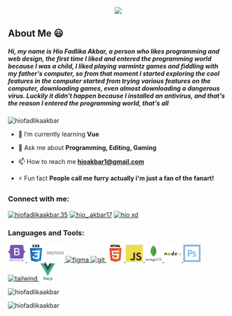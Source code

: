 <p align="center">
  <img src="https://user-images.githubusercontent.com/89866871/172910568-6fc985e3-aaf1-495f-9a3d-d92e207c3f21.gif">
</p>
<h2 align="left">About Me 😃</h>
<h5 align="left">Hi, my name is Hio Fadlika Akbar, a person who likes programming and web design, the first time I liked and entered the programming world because I was a child, I liked playing varmintz games and fiddling with my father's computer, so from that moment I started exploring the cool features in the computer started from trying various features on the computer, downloading games, even almost downloading a dangerous virus. Luckily it didn't happen because I installed an antivirus, and that's the reason I entered the programming world, that's all</h5>

<p align="left"> <img src="https://komarev.com/ghpvc/?username=hiofadlikaakbar&label=Profile%20views&color=0e75b6&style=flat" alt="hiofadlikaakbar" /> </p>

- 🌱 I’m currently learning **Vue**

- 💬 Ask me about **Programming, Editing, Gaming**

- 📫 How to reach me **hioakbar1@gmail.com**

- ⚡ Fun fact **People call me furry actually i'm just a fan of the fanart!**

<h3 align="left">Connect with me:</h3>
<p align="left">
  
<a href="https://fb.com/hiofadlikaakbar.35" target="blank"><img align="center" src="https://raw.githubusercontent.com/rahuldkjain/github-profile-readme-generator/master/src/images/icons/Social/facebook.svg" alt="hiofadlikaakbar.35" height="30" width="40" /></a>
<a href="https://instagram.com/hio_.akbar17" target="blank"><img align="center" src="https://raw.githubusercontent.com/rahuldkjain/github-profile-readme-generator/master/src/images/icons/Social/instagram.svg" alt="hio_.akbar17" height="30" width="40" /></a>
<a href="https://www.youtube.com/c/hio xd" target="blank"><img align="center" src="https://raw.githubusercontent.com/rahuldkjain/github-profile-readme-generator/master/src/images/icons/Social/youtube.svg" alt="hio xd" height="30" width="40" /></a>
</p>

<h3 align="left">Languages and Tools:</h3>
<p align="left"> <a href="https://getbootstrap.com" target="_blank" rel="noreferrer"> <img src="https://raw.githubusercontent.com/devicons/devicon/master/icons/bootstrap/bootstrap-plain-wordmark.svg" alt="bootstrap" width="40" height="40"/> </a> <a href="https://www.w3schools.com/css/" target="_blank" rel="noreferrer"> <img src="https://raw.githubusercontent.com/devicons/devicon/master/icons/css3/css3-original-wordmark.svg" alt="css3" width="40" height="40"/> </a> <a href="https://expressjs.com" target="_blank" rel="noreferrer"> <img src="https://raw.githubusercontent.com/devicons/devicon/master/icons/express/express-original-wordmark.svg" alt="express" width="40" height="40"/> </a> <a href="https://www.figma.com/" target="_blank" rel="noreferrer"> <img src="https://www.vectorlogo.zone/logos/figma/figma-icon.svg" alt="figma" width="40" height="40"/> </a> <a href="https://git-scm.com/" target="_blank" rel="noreferrer"> <img src="https://www.vectorlogo.zone/logos/git-scm/git-scm-icon.svg" alt="git" width="40" height="40"/> </a> <a href="https://www.w3.org/html/" target="_blank" rel="noreferrer"> <img src="https://raw.githubusercontent.com/devicons/devicon/master/icons/html5/html5-original-wordmark.svg" alt="html5" width="40" height="40"/> </a> <a href="https://developer.mozilla.org/en-US/docs/Web/JavaScript" target="_blank" rel="noreferrer"> <img src="https://raw.githubusercontent.com/devicons/devicon/master/icons/javascript/javascript-original.svg" alt="javascript" width="40" height="40"/> </a> <a href="https://www.mongodb.com/" target="_blank" rel="noreferrer"> <img src="https://raw.githubusercontent.com/devicons/devicon/master/icons/mongodb/mongodb-original-wordmark.svg" alt="mongodb" width="40" height="40"/> </a> <a href="https://nodejs.org" target="_blank" rel="noreferrer"> <img src="https://raw.githubusercontent.com/devicons/devicon/master/icons/nodejs/nodejs-original-wordmark.svg" alt="nodejs" width="40" height="40"/> </a> <a href="https://www.photoshop.com/en" target="_blank" rel="noreferrer"> <img src="https://raw.githubusercontent.com/devicons/devicon/master/icons/photoshop/photoshop-line.svg" alt="photoshop" width="40" height="40"/> </a> <a href="https://tailwindcss.com/" target="_blank" rel="noreferrer"> <img src="https://www.vectorlogo.zone/logos/tailwindcss/tailwindcss-icon.svg" alt="tailwind" width="40" height="40"/> </a> <a href="https://vuejs.org/" target="_blank" rel="noreferrer"> <img src="https://raw.githubusercontent.com/devicons/devicon/master/icons/vuejs/vuejs-original-wordmark.svg" alt="vuejs" width="40" height="40"/> </a> </p>

<p><img align="left" src="https://github-readme-stats.vercel.app/api/top-langs?username=hiofadlikaakbar&show_icons=true&locale=en&layout=compact" alt="hiofadlikaakbar" /></p>
<br>
<p>&nbsp;<img align="left" src="https://github-readme-stats.vercel.app/api?username=hiofadlikaakbar&show_icons=true&locale=en" alt="hiofadlikaakbar" /></p>
